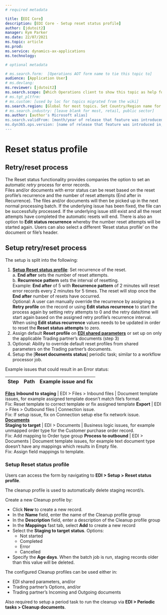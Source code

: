 ```yaml
---
# required metadata

title: [EDI Core]
description: [EDI Core - Setup reset status profile]
author: [jdutoit2]
manager: Kym Parker
ms.date: 22/07/2021
ms.topic: article
ms.prod: 
ms.service: dynamics-ax-applications
ms.technology: 

# optional metadata

# ms.search.form:  [Operations AOT form name to tie this topic to]
audience: [Application User]
# ms.devlang: 
ms.reviewer: [jdutoit2]
ms.search.scope: [Which Operations client to show this topic as help for, to be set by content strategist, see list here: https://microsoft.sharepoint.com/teams/DynDoc/_layouts/15/WopiFrame.aspx?sourcedoc={23419e1c-eb64-42e9-aa9b-79875b428718}&action=edit&wd=target%28Core%20Dynamics%20AX%20CP%20requirements%2Eone%7C4CC185C0%2DEFAA%2D42CD%2D94B9%2D8F2A45E7F61A%2FVersions%20list%20for%20docs%20topics%7CC14BE630%2D5151%2D49D6%2D8305%2D554B5084593C%2F%29]
# ms.tgt_pltfrm: 
# ms.custom: [used by loc for topics migrated from the wiki]
ms.search.region: [Global for most topics. Set Country/Region name for localizations]
# ms.search.industry: [leave blank for most, retail, public sector]
ms.author: [author's Microsoft alias]
ms.search.validFrom: [month/year of release that feature was introduced in, in format yyyy-mm-dd]
ms.dyn365.ops.version: [name of release that feature was introduced in, see list here: https://microsoft.sharepoint.com/teams/DynDoc/_layouts/15/WopiFrame.aspx?sourcedoc={23419e1c-eb64-42e9-aa9b-79875b428718}&action=edit&wd=target%28Core%20Dynamics%20AX%20CP%20requirements%2Eone%7C4CC185C0%2DEFAA%2D42CD%2D94B9%2D8F2A45E7F61A%2FVersions%20list%20for%20docs%20topics%7CC14BE630%2D5151%2D49D6%2D8305%2D554B5084593C%2F%29]
---
```


# Reset status profile

## Retry/reset process

The Reset status functionality provides companies the option to set an automatic _retry_ process for error records. <br>
Files and/or documents with error status can be reset based on the reset profile’s recurrence and the number of reset attempts (End after in Recurrence).
The files and/or documents will then be picked up in the next normal processing batch. If the underlying issue has been fixed, the file can be successfully processed. If the underlying issue still exist and all the reset attempts have completed the automatic resets will end. There is also an option to **Edit status recurrence** whereby the number reset attempts will be started again. Users can also select a different ‘Reset status profile’ on the document or file’s header.

## Setup retry/reset process
The setup is split into the following:
1.	[**Setup Reset status profile**](#setup-reset-status-profile): Set recurrence of the reset. <br>
a.	**End after** sets the number of reset attempts. <br>
b.	**Recurrence pattern** sets the interval of resetting. <br>
Example: **End after** of 5 with **Recurrence pattern** of 2 minutes will reset error records every 2 minutes for 5 times. The reset will stop once the **End after** number of resets have occurred. <br> Optional: A user can manually override the recurrence by assigning a **Retry profile** on the record or using **Edit status recurrence** to start the process again by setting retry attempts to 0 and the retry date/time will start again based on the assigned retry profile’s recurrence interval. When using **Edit status recurrence** values needs to be updated in order to reset the **Reset status attempts** to zero.
2.	Assign default **Reset profile** on [**EDI shared parameters**](EDI_SharedParameters.md) or set up on only the applicable Trading partner’s documents (step 3)
3.	Optional: Ability to override default reset profiles from shared parameters on the Trading partner’s documents.
4.	Setup the [**Reset documents status**] periodic task; similar to a workflow processor job.

Example issues that could result in an Error status:

**Step** 	                        | **Path**                              | **Example issue and fix**
:-------------------------------- |:------------------------------------- |:-------------------------------------
<ins>**Files**</ins>
**Inbound to staging**            |	EDI > Files > Inbound files           |	Document template issues, for example assigned template doesn’t match file’s format. <br> Fix: Reset template to correct template or fix assigned template
**Export**                        |	EDI > Files > Outbound files          |	Connection issue. <br> Fix: If setup issue, fix on Connection setup else fix network issue.
<ins>**Documents**</ins>	
**Staging to target**             |	EDI > Documents                       | Business logic issues, for example unmapped order type for the Customer purchase order record. <br> Fix: Add mapping to Order type group
**Process to outbound**           |	EDI > Documents                       |	Document template issues, for example text document type doesn’t have any mappings which results in Empty file. <br> Fix: Assign field mappings to template.


### Setup Reset status profile

Users can access the form by navigating to **EDI > Setup > Reset status profile**.

The cleanup profile is used to automatically delete staging record/s.

Create a new Cleanup profile by:
- Click **New** to create a new record. 
- In the **Name** field, enter the name of the Cleanup profile group
- In the **Description** field, enter a description of the Cleanup profile group
- In the **Mappings** fast tab, select **Add** to create a new record
- Select the **Staging to target status**. Options:
  - Not started
  - Completed
  - Error
  - Cancelled
- Specify the **Age days**. When the batch job is run, staging records older than this value will be deleted.

The configured Cleanup profiles can be used either in:
- EDI shared parameters, and/or
- Trading partner’s Options, and/or
- Trading partner’s Incoming and Outgoing documents

Also required to setup a period task to run the cleanup via  **EDI > Periodic tasks > Cleanup documents**.

